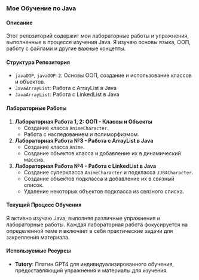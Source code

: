 ### Мое Обучение по Java

#### Описание
Этот репозиторий содержит мои лабораторные работы и упражнения, выполненные в процессе изучения Java. Я изучаю основы языка, ООП, работу с файлами и другие важные концепты.

#### Структура Репозитория
- `javaOOP`, `javaOOP-2`: Основы ООП, создание и использование классов и объектов.
- `JavaArrayList`: Работа с ArrayList в Java
- `JavaArrayList`: Работа с LinkedList в Java

#### Лабораторные Работы
1. **Лабораторная Работа 1, 2: ООП - Классы и Объекты**
    - Создание класса `AnimeCharacter`.
    - Работа с наследованием и полиморфизмом.
2. **Лабораторная Работа №3 - Работа с ArrayList в Java**
    - Создание класса `Anime`.
    - Создание объектов класса и добавление их в динамический массив.
3. **Лабораторная Работа №4 - Работа с LinkedList в Java**
   - Создание суперкласса `AnimeCharacter` и подкласса `JJBACharacter`.
   - Создание объектов подкласса и добавление их в связный список.
   - Удаление некоторых объектов подкласса из связного списка.
#### Текущий Процесс Обучения
Я активно изучаю Java, выполняя различные упражнения и лабораторные работы. Каждая лабораторная работа фокусируется на определенной теме и включает в себя практические задачи для закрепления материала.

#### Используемые Ресурсы
- **Tutory**: Плагин GPT4 для индивидуализированного обучения, предоставляющий упражнения и материалы для изучения.
